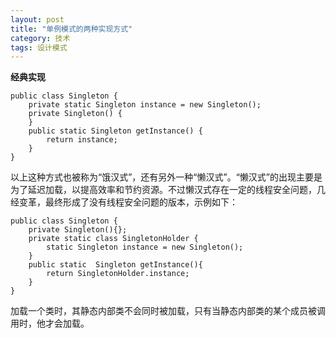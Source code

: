 ```yaml
---
layout: post
title: "单例模式的两种实现方式"
category: 技术
tags: 设计模式
---
```


**经典实现**

	public class Singleton {
		private static Singleton instance = new Singleton();
		private Singleton() {
		}
		public static Singleton getInstance() {
			return instance;
		}
	}
	
以上这种方式也被称为“饿汉式”，还有另外一种“懒汉式”。“懒汉式”的出现主要是为了延迟加载，以提高效率和节约资源。不过懒汉式存在一定的线程安全问题，几经变革，最终形成了没有线程安全问题的版本，示例如下：

	public class Singleton {
		private Singleton(){};
		private static class SingletonHolder {
			static Singleton instance = new Singleton();
		}
		public static  Singleton getInstance(){
			return SingletonHolder.instance;
		}
	}
	
加载一个类时，其静态内部类不会同时被加载，只有当静态内部类的某个成员被调用时，他才会加载。